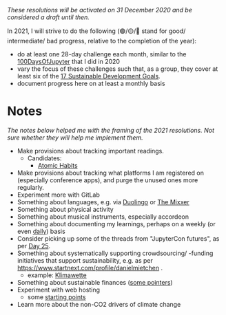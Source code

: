 *These resolutions will be activated on 31 December 2020 and be considered a draft until then.*

In 2021, I will strive to do the following (🟢/🟡/🔴 stand for good/ intermediate/ bad progress, relative to the completion of the year):
- do at least one 28-day challenge each month, similar to the [100DaysOfJupyter](https://public.paws.wmcloud.org/12410844/100days/) that I did in 2020
- vary the focus of these challenges such that, as a group, they cover at least six of the [17 Sustainable Development Goals](https://sdgs.un.org/goals).
- document progress here on at least a monthly basis


# Notes

*The notes below helped me with the framing of the 2021 resolutions. Not sure whether they will help me implement them.*

* Make provisions about tracking important readings.
  - Candidates:
    - [Atomic Habits](https://www.samuelthomasdavies.com/book-summaries/self-help/atomic-habits/)
* Make provisions about tracking what platforms I am registered on (especially conference apps), and purge the unused ones more regularly.
* Experiment more with GitLab
* Something about languages, e.g. via [Duolingo](https://duome.eu/EvoMRI) or [The Mixxer](https://www.language-exchanges.org/)
* Something about physical activity
* Something about musical instruments, especially accordeon
* Something about documenting my learnings, perhaps on a weekly (or even [daily](https://www.youtube.com/watch?v=t2V2kf2gNnI#t=36m15s)) basis
* Consider picking up some of the threads from "JupyterCon futures", as per [Day 25](https://public.paws.wmcloud.org/12410844/100days/100days-Day-025.ipynb).
* Something about systematically supporting crowdsourcing/ -funding initiatives that support sustainability, e.g. as per https://www.startnext.com/profile/danielmietchen .
  - example: [Klimawette](https://www.dieklimawette.de/)
* Something about sustainable finances ([some pointers](https://utopia.de/bestenlisten/die-besten-gruenen-banken/))
* Experiment with web hosting
  - some [starting points](https://collegeinfogeek.com/personal-website/)
* Learn more about the non-CO2 drivers of climate change
